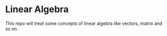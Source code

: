 # Linear Algebra
This repo will treat some concepts of linear algebra like vectors, matrix and so on.